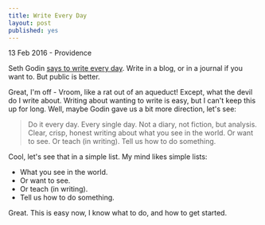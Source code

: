 ```yaml
---
title: Write Every Day
layout: post
published: yes
---
```


13 Feb 2016 - Providence

Seth Godin [says to write every day](http://sethgodin.typepad.com/seths_blog/2011/09/talkers-block.html). Write in a blog, or in a journal if you want to. But public is better.

Great, I'm off - Vroom, like a rat out of an aqueduct! Except, what the devil do I write about. Writing about wanting to write is easy, but I can't keep this up for long. Well, maybe Godin gave us a bit more direction, let's see:

> Do it every day. Every single day. Not a diary, not fiction, but analysis. Clear, crisp, honest writing about what you see in the world. Or want to see. Or teach (in writing). Tell us how to do something.

Cool, let's see that in a simple list. My mind likes simple lists:

* What you see in the world.
* Or want to see.
* Or teach (in writing).
* Tell us how to do something.

Great. This is easy now, I know what to do, and how to get started.
